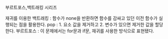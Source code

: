 부르트포스,백트래킹 시리즈

재귀를 이용한 백트래킹 : 함수가 none을 반환하면 함수를 감싸고 있던 이전 함수가 실행되는 점을 활용한다.
pop : 1. 요소 값을 제거하고 2. 변수가 있으면 제거한 값을 할당한다.
부르트포스 : 이 문제에서는 for문과 if문, 재귀를 사용한 방식으로 표현됐다.